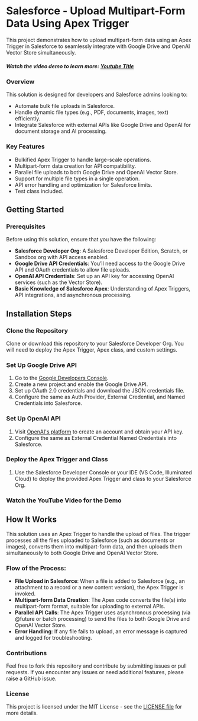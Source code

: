 # Salesforce - Upload Multipart-Form Data Using Apex Trigger
This project demonstrates how to upload multipart-form data using an Apex Trigger in Salesforce to seamlessly integrate with Google Drive and OpenAI Vector Store simultaneously.

##### Watch the video demo to learn more: [Youtube Title](https://youtube.com/)

### Overview
This solution is designed for developers and Salesforce admins looking to:

- Automate bulk file uploads in Salesforce.
- Handle dynamic file types (e.g., PDF, documents, images, text) efficiently.
- Integrate Salesforce with external APIs like Google Drive and OpenAI for document storage and AI processing.

### Key Features
- Bulkified Apex Trigger to handle large-scale operations.
- Multipart-form data creation for API compatibility.
- Parallel file uploads to both Google Drive and OpenAI Vector Store.
- Support for multiple file types in a single operation.
- API error handling and optimization for Salesforce limits.
- Test class included.

## Getting Started

### Prerequisites
Before using this solution, ensure that you have the following:

- **Salesforce Developer Org**: A Salesforce Developer Edition, Scratch, or Sandbox org with API access enabled.
- **Google Drive API Credentials**: You’ll need access to the Google Drive API and OAuth credentials to allow file uploads.
- **OpenAI API Credentials**: Set up an API key for accessing OpenAI services (such as the Vector Store).
- **Basic Knowledge of Salesforce Apex**: Understanding of Apex Triggers, API integrations, and asynchronous processing.

## Installation Steps

### Clone the Repository
Clone or download this repository to your Salesforce Developer Org. You will need to deploy the Apex Trigger, Apex class, and custom settings.

### Set Up Google Drive API
1. Go to the [Google Developers Console](https://console.cloud.google.com/).
2. Create a new project and enable the Google Drive API.
3. Set up OAuth 2.0 credentials and download the JSON credentials file.
4. Configure the same as Auth Provider, External Credential, and Named Credentials into Salesforce.

### Set Up OpenAI API
1. Visit [OpenAI's platform](https://platform.openai.com/api-keys) to create an account and obtain your API key.
2. Configure the same as External Credential Named Credentials into Salesforce.

### Deploy the Apex Trigger and Class
1. Use the Salesforce Developer Console or your IDE (VS Code, Illuminated Cloud) to deploy the provided Apex Trigger and class to your Salesforce Org.

### Watch the YouTube Video for the Demo

## How It Works
This solution uses an Apex Trigger to handle the upload of files. The trigger processes all the files uploaded to Salesforce (such as documents or images), converts them into multipart-form data, and then uploads them simultaneously to both Google Drive and OpenAI Vector Store.

### Flow of the Process:
- **File Upload in Salesforce**: When a file is added to Salesforce (e.g., an attachment to a record or a new content version), the Apex Trigger is invoked.
- **Multipart-form Data Creation**: The Apex code converts the file(s) into multipart-form format, suitable for uploading to external APIs.
- **Parallel API Calls**: The Apex Trigger uses asynchronous processing (via @future or batch processing) to send the files to both Google Drive and OpenAI Vector Store.
- **Error Handling**: If any file fails to upload, an error message is captured and logged for troubleshooting.

### Contributions
Feel free to fork this repository and contribute by submitting issues or pull requests. If you encounter any issues or need additional features, please raise a GitHub issue.

### License
This project is licensed under the MIT License - see the [LICENSE file](https://github.com/IAm-RoyAnirban/Apex-Multipart-Upload/blob/main_branch/LICENSE) for more details.